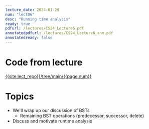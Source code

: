```yaml
---
lecture_date: 2024-01-29
num: "lect06"
desc: "Running time analysis"
ready: true
pdfurl: /lectures/CS24_Lecture6.pdf
annotatedpdfurl: /lectures/CS24_Lecture6_ann.pdf
annotatedready: false
---
```

# Code from lecture
[{{site.lect_repo}}/tree/main/{{page.num}}]({{site.lect_repo}}/tree/main/{{page.num}})

# Topics
* We'll wrap up our discussion of BSTs
  - Remaining BST operations (predecessor, successor, delete)
* Discuss and motivate runtime analysis